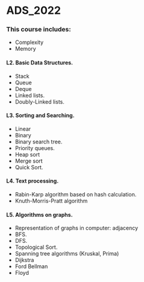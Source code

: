 # ADS_2022
### This course includes:
  * Complexity
  * Memory
####    L2. Basic Data Structures.
  * Stack
  * Queue
  * Deque
  * Linked lists.
  * Doubly-Linked lists.
####    L3. Sorting and Searching.
  * Linear
  * Binary
  * Binary search tree.
  * Priority queues.
  * Heap sort
  * Merge sort
  * Quick Sort.
####    L4. Text processing.
  * Rabin-Karp algorithm based on hash calculation.
  * Knuth-Morris-Pratt algorithm
####    L5. Algorithms on graphs.
  * Representation of graphs in computer: adjacency
  * BFS.
  * DFS.
  * Topological Sort.
  * Spanning tree algorithms (Kruskal, Prima)
  * Dijkstra
  * Ford Bellman
  * Floyd

